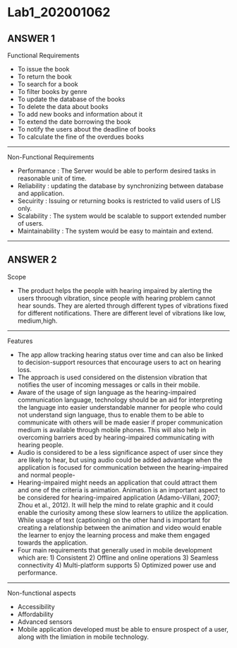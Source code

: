 # Lab1_202001062
ANSWER 1
--------------------------------------------------------------
Functional Requirements  
- To issue the book
- To return the book
- To search for a book
- To filter books by genre
- To update the database of the books
- To delete the data about books
- To add new books and information about it
- To extend the date borrowing the book
- To notify the users about the deadline of books
- To calculate the fine of the overdues books
---
Non-Functional Requirements
- Performance : The Server would be able to perform desired tasks in reasonable unit of time.
- Reliability : updating the database by synchronizing between database and application.
- Secuirity : Issuing or returning books is restricted to valid users of LIS only.
- Scalability : The system would be scalable to support extended number of users.
- Maintainability : The system would be easy to maintain and extend.

--------------------------------------------------------------

ANSWER 2
-------------------------------------------------
Scope
- The product helps the people with hearing impaired by alerting the users throough vibration, since people with hearing problem cannot hear sounds. They are alerted through different types of vibrations fixed for different notifications. There are different level of vibrations like low, medium,high.
---
Features

- The app allow tracking hearing status over time and can also be linked to decision-support resources that encourage users to act on hearing loss.
- The approach is used considered on the distension vibration that notifies the user of incoming messages or calls in their mobile.
- Aware of the usage of sign language as the hearing-impaired communication language, technology should be an aid for interpreting the language into easier understandable manner for people who could not understand sign language, thus to enable them to be able to communicate with others will be made easier if proper communication medium is available through mobile phones. This will also help in overcoming barriers aced by hearing-impaired communicating with hearing people.
- Audio is considered to be a less significance aspect of user since they are likely to hear, but using audio could be added advantage when the application is focused for communication between the hearing-impaired and normal people-
- Hearing-impaired might needs an application that could attract them and one of the criteria is animation. Animation is an important aspect to be considered for hearing-impaired application (Adamo-Villani, 2007; Zhou et al., 2012). It will help the mind to relate graphic and it could enable the curiosity among these slow learners to utilize the application. While usage of text (captioning) on the other hand is important for creating a relationship between the animation and video would enable the learner to enjoy the learning process and make them engaged towards the application.
- Four main requirements that generally used in mobile development which are: 1) Consistent 2) Offline and online operations 3) Seamless connectivity 4) Multi-platform supports 5) Optimized power use and performance.


--- 

Non-functional aspects 
- Accessibility
- Affordability
- Advanced sensors
- Mobile application developed must be able to ensure prospect of a user, along with the limiation in mobile technology.



